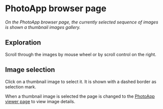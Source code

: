 # PhotoApp browser page

*On the PhotoApp browser page, the currently selected sequence of images is shown a thumbnail images gallery.*

## Exploration

Scroll through the images by mouse wheel or by scroll control on the right.

## Image selection

Click on a thumbnail image to select it. It is shown with a dashed border as selection mark.

When a thumbnail image is selected the page is changed to the [PhotoApp viewer page](photo_app_viewer.md) to view image details. 


